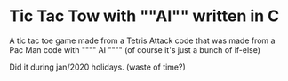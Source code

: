 # Tic Tac Tow with ""AI"" written in C

A tic tac toe game made from a Tetris Attack code that was made from a Pac Man code with """" AI """" (of course it's just a  bunch of if-else)

Did it during jan/2020 holidays. (waste of time?)
